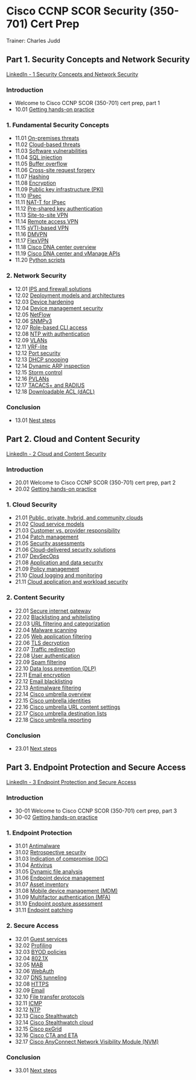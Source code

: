 # Cisco CCNP SCOR Security (350-701) Cert Prep

Trainer: Charles Judd


## Part 1. Security Concepts and Network Security

[LinkedIn - 1 Security Concepts and Network Security](https://bit.ly/3lAnE75)


### Introduction

- Welcome to Cisco CCNP SCOR (350-701) cert prep, part 1
- 10.01 [Getting hands-on practice](10.01-handson.md)


### 1. Fundamental Security Concepts

- 11.01 [On-premises threats](11.01-premises.md)
- 11.02 [Cloud-based threats](11.02-cloud.md)
- 11.03 [Software vulnerabilities](11.03-swVul.md)
- 11.04 [SQL injection](11.04-sqlInject.md)
- 11.05 [Buffer overflow](11.05-buffer.md)
- 11.06 [Cross-site request forgery](11.06-gotgrey.md)
- 11.07 [Hashing](11.07-hashing.md)
- 11.08 [Encryption](11.08-encrypt.md)
- 11.09 [Public key infrastructure (PKI)](11.09-pki.md)
- 11.10 [IPsec](11.10-ipsec.md)
- 11.11 [NAT-T for IPsec](11.11-natT.md)
- 11.12 [Pre-shared key authentication](11.12-keyauth.md)
- 11.13 [Site-to-site VPN](11.13-s2svpn.md)
- 11.14 [Remote access VPN](11.14-ravpn.md)
- 11.15 [sVTI-based VPN](11.15-svti.md)
- 11.16 [DMVPN](11.16-dmvpn.md)
- 11.17 [FlexVPN](11.17-flexvpn.md)
- 11.18 [Cisco DNA center overview](11.18-dnaoverview.md)
- 11.19 [Cisco DNA center and vManage APIs](11.19-dnavManage.md)
- 11.20 [Python scripts](11.20-python.md)


### 2. Network Security

- 12.01 [IPS and firewall solutions](12.01-ipsfw.md)
- 12.02 [Deployment models and architectures](12.02-modlearch.md)
- 12.03 [Device hardening](12.03-hardening.md)
- 12.04 [Device management security](12.04-devmgmt.md)
- 12.05 [NetFlow](12.05-netflow.md)
- 12.06 [SNMPv3](12.06-snmpv3.md)
- 12.07 [Role-based CLI access](12.07-cliaccess.md)
- 12.08 [NTP with authentication](12.08-ntpauth.md)
- 12.09 [VLANs](12.09-vlans.md)
- 12.11 [VRF-lite](12.10-vfrlite.md)
- 12.12 [Port security](12.11-portsec.md)
- 12.13 [DHCP snooping](12.12-dhcpsnoop.md)
- 12.14 [Dynamic ARP inspection](12.13-dynaapr.md)
- 12.15 [Storm control](12.14-stormctrl.md)
- 12.16 [PVLANs](12.15-pvlans.md)
- 12.17 [TACACS+ and RADIUS](12.16-tacacsradius.md)
- 12.18 [Downloadable ACL (dACL)](12.17-dacl.md)


### Conclusion

- 13.01 [Nest steps](13-01-next.md)


## Part 2. Cloud and Content Security

[LinkedIn - 2 Cloud and Content Security](https://bit.ly/3nXa7I4)


### Introduction

- 20.01 Welcome to Cisco CCNP SCOR (350-701) cert prep, part 2
- 20.02 [Getting hands-on practice](20.01-handson.md)


### 1. Cloud Security

- 21.01 [Public, private, hybrid, and community clouds](21.01-clouds.md)
- 21.02 [Cloud service models](21.02-cloudmodel.md)
- 21.03 [Customer vs. provider responsibility](21.03-response.md)
- 21.04 [Patch management](21.04-patchmgmt.md)
- 21.05 [Security assessments](21.05-srcassess.md)
- 21.06 [Cloud-delivered security solutions](21.06-secsol.md)
- 21.07 [DevSecOps](21.07-devsecops.md)
- 21.08 [Application and data security](21.08-appsec.md)
- 21.09 [Policy management](21.09-policy.md)
- 21.10 [Cloud logging and monitoring](21.10-logmonit.md)
- 21.11 [Cloud application and workload security](21.11-workload.md)


### 2. Content Security

- 22.01 [Secure internet gateway](22.01-gateway.md)
- 22.02 [Blacklisting and whitelisting](22.02-listings.md)
- 22.03 [URL filtering and categorization](22.03-url.md)
- 22.04 [Malware scanning](22.04-malware.md)
- 22.05 [Web application filtering](22.05-webfilter.md)
- 22.06 [TLS decryption](22.06-tlsdescrypt.md)
- 22.07 [Traffic redirection](22.07-redirect.md)
- 22.08 [User authentication](22.08-userauth.md)
- 22.09 [Spam filtering](22.09-spanfilter.md)
- 22.10 [Data loss prevention (DLP)](22.10-dlp.md)
- 22.11 [Email encryption](22.11-emailencrypt.md)
- 22.12 [Email blacklisting](22.12-emaillist.md)
- 22.13 [Antimalware filtering](22.13-antimalware.md)
- 22.14 [Cisco umbrella overview](22.14-uoverview.md)
- 22.15 [Cisco umbrella identities](22.15-uidentifty.md)
- 22.16 [Cisco umbrella URL content settings](22.16-uurl.md)
- 22.17 [Cisco umbrella destination lists](22.17-udestlist.md)
- 22.18 [Cisco umbrella reporting](22.18-ureport.md)


### Conclusion

- 23.01 [Next steps](23.01-next.md)


## Part 3. Endpoint Protection and Secure Access

[LinkedIn - 3 Endpoint Protection and Secure Access](https://bit.ly/3CXByG8)


### Introduction

- 30-01 Welcome to Cisco CCNP SCOR (350-701) cert prep, part 3
- 30-02 [Getting hands-on practice](31.02-handson.md)


### 1. Endpoint Protection

- 31.01 [Antimalware](31.01-antimalware.md)
- 31.02 [Retrospective security](31.02-restrospect.md)
- 31.03 [Indication of compromise (IOC)](31.03-ioc.md)
- 31.04 [Antivirus](31.04-antivirus.md)
- 31.05 [Dynamic file analysis](31.05-dynafile.md)
- 31.06 [Endpoint device management](31.06-devmgmt.md)
- 31.07 [Asset inventory](31.07-assetinv.md)
- 31.08 [Mobile device management (MDM)](31.08-mdm.md)
- 31.09 [Multifactor authentication (MFA)](31.09-mfa.md)
- 31.10 [Endpoint posture assessment](31.10-posture.md)
- 31.11 [Endpoint patching](31.11-endptpatch.md)


### 2. Secure Access

- 32.01 [Guest services](32.01-guest.md)
- 32.02 [Profiling](32.02-profile.md)
- 32.03 [BYOD policies](32.03-bydo.md)
- 32.04 [802.1X](32.04-8021x.md)
- 32.05 [MAB](32.05-mab.md)
- 32.06 [WebAuth](32.06-webauth.md)
- 32.07 [DNS tunneling](32.07-dnstunnel.md)
- 32.08 [HTTPS](32.08-https.md)
- 32.09 [Email](32.09-email.md)
- 32.10 [File transfer protocols](32.10-ftp.md)
- 32.11 [ICMP](32.11-icmp.md)
- 32.12 [NTP](32.12-ntp.md)
- 32.13 [Cisco Stealthwatch](32.13-stealth.md)
- 32.14 [Cisco Stealthwatch cloud](32.14-stealthcloud.md)
- 32.15 [Cisco pxGrid](32.15-pxgrid.md)
- 32.16 [Cisco CTA and ETA](32.16-ctaeta.md)
- 32.17 [Cisco AnyConnect Network Visibility Module (NVM)](32.17-nvm.md)


### Conclusion

- 33.01 [Next steps](33.01-next.md)



